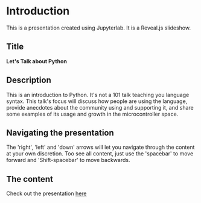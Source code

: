 # Introduction
This is a presentation created using Jupyterlab. It is a Reveal.js slideshow.

## Title
**Let's Talk about Python**

## Description
This is an introduction to Python. It's not a 101 talk teaching you language syntax. This talk's focus will discuss how people are using the language, provide anecdotes about the community using and supporting it, and share some examples of its usage and growth in the microcontroller space. 

## Navigating the presentation
The 'right', 'left' and 'down' arrows will let you navigate through the content at your own discretion. Too see all content, just use the 'spacebar' to move forward and 'Shift-spacebar' to move backwards.

## The content
Check out the presentation [here](Citadel_Presentation.slides.html)